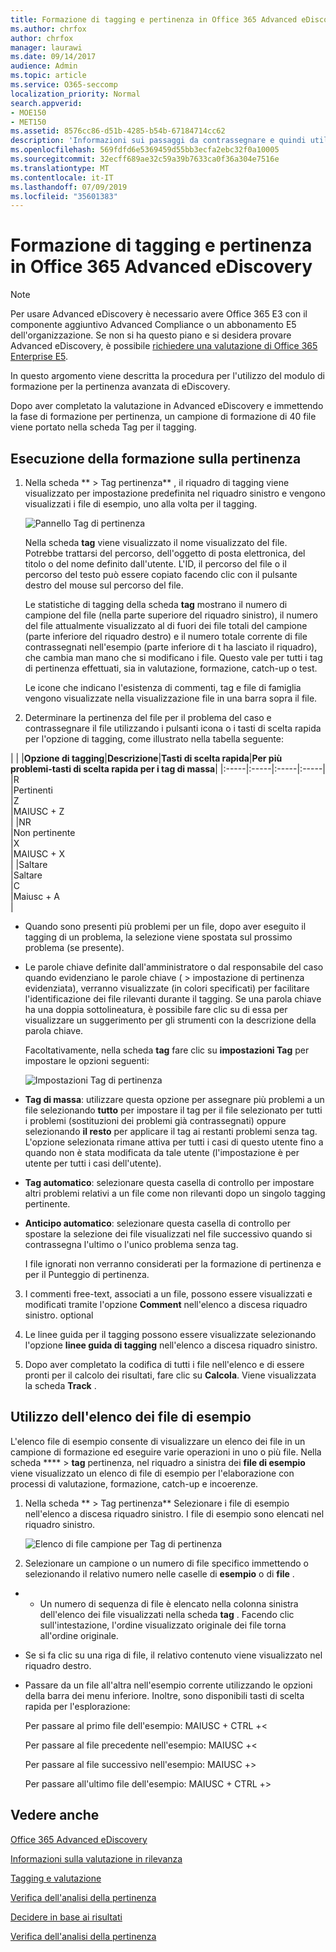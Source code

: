 ```yaml
---
title: Formazione di tagging e pertinenza in Office 365 Advanced eDiscovery
ms.author: chrfox
author: chrfox
manager: laurawi
ms.date: 09/14/2017
audience: Admin
ms.topic: article
ms.service: O365-seccomp
localization_priority: Normal
search.appverid:
- MOE150
- MET150
ms.assetid: 8576cc86-d51b-4285-b54b-67184714cc62
description: 'Informazioni sui passaggi da contrassegnare e quindi utilizzare un campione di formazione di 40 file durante la fase di formazione per pertinenza di Office 365 Advanced eDiscovery.  '
ms.openlocfilehash: 569fdfd6e5369459d55bb3ecfa2ebc32f0a10005
ms.sourcegitcommit: 32ecff689ae32c59a39b7633ca0f36a304e7516e
ms.translationtype: MT
ms.contentlocale: it-IT
ms.lasthandoff: 07/09/2019
ms.locfileid: "35601383"
---
```

# <a name="tagging-and-relevance-training-in-office-365-advanced-ediscovery"></a>Formazione di tagging e pertinenza in Office 365 Advanced eDiscovery

> [!NOTE]
> Per usare Advanced eDiscovery è necessario avere Office 365 E3 con il componente aggiuntivo Advanced Compliance o un abbonamento E5 dell'organizzazione. Se non si ha questo piano e si desidera provare Advanced eDiscovery, è possibile [richiedere una valutazione di Office 365 Enterprise E5](https://go.microsoft.com/fwlink/p/?LinkID=698279). 
  
In questo argomento viene descritta la procedura per l'utilizzo del modulo di formazione per la pertinenza avanzata di eDiscovery. 
  
Dopo aver completato la valutazione in Advanced eDiscovery e immettendo la fase di formazione per pertinenza, un campione di formazione di 40 file viene portato nella scheda Tag per il tagging. 
  
## <a name="performing-relevance-training"></a>Esecuzione della formazione sulla pertinenza

1. Nella scheda ** \> Tag pertinenza** , il riquadro di tagging viene visualizzato per impostazione predefinita nel riquadro sinistro e vengono visualizzati i file di esempio, uno alla volta per il tagging. 
    
    ![Pannello Tag di pertinenza](media/0cf19ab4-b427-4a7f-8749-0f4ed9afaf58.png)
  
    Nella scheda **tag** viene visualizzato il nome visualizzato del file. Potrebbe trattarsi del percorso, dell'oggetto di posta elettronica, del titolo o del nome definito dall'utente. L'ID, il percorso del file o il percorso del testo può essere copiato facendo clic con il pulsante destro del mouse sul percorso del file. 
    
    Le statistiche di tagging della scheda **tag** mostrano il numero di campione del file (nella parte superiore del riquadro sinistro), il numero del file attualmente visualizzato al di fuori dei file totali del campione (parte inferiore del riquadro destro) e il numero totale corrente di file contrassegnati nell'esempio (parte inferiore di t ha lasciato il riquadro), che cambia man mano che si modificano i file. Questo vale per tutti i tag di pertinenza effettuati, sia in valutazione, formazione, catch-up o test. 
    
    Le icone che indicano l'esistenza di commenti, tag e file di famiglia vengono visualizzate nella visualizzazione file in una barra sopra il file.
    
2. Determinare la pertinenza del file per il problema del caso e contrassegnare il file utilizzando i pulsanti icona o i tasti di scelta rapida per l'opzione di tagging, come illustrato nella tabella seguente:
    
| |
|**Opzione di tagging**|**Descrizione**|**Tasti di scelta rapida**|**Per più problemi-tasti di scelta rapida per i tag di massa**|
|:-----|:-----|:-----|:-----|
|R  <br/> |Pertinenti  <br/> |Z  <br/> |MAIUSC + Z  <br/> |
|NR  <br/> |Non pertinente  <br/> |X  <br/> |MAIUSC + X  <br/> |
|Saltare  <br/> |Saltare  <br/> |C  <br/> |Maiusc + A  <br/> |
   
  - Quando sono presenti più problemi per un file, dopo aver eseguito il tagging di un problema, la selezione viene spostata sul prossimo problema (se presente). 
    
  - Le parole chiave definite dall'amministratore o dal responsabile del caso quando evidenziano le parole chiave ( \> impostazione di pertinenza evidenziata), verranno visualizzate (in colori specificati) per facilitare l'identificazione dei file rilevanti durante il tagging. Se una parola chiave ha una doppia sottolineatura, è possibile fare clic su di essa per visualizzare un suggerimento per gli strumenti con la descrizione della parola chiave. 
    
    Facoltativamente, nella scheda **tag** fare clic su **impostazioni Tag** per impostare le opzioni seguenti: 
    
    ![Impostazioni Tag di pertinenza](media/533e89fa-7eb4-409e-ab07-f5aab9296dd8.png)
  
  - **Tag di massa**: utilizzare questa opzione per assegnare più problemi a un file selezionando **tutto** per impostare il tag per il file selezionato per tutti i problemi (sostituzioni dei problemi già contrassegnati) oppure selezionando **il resto** per applicare il tag ai restanti problemi senza tag. L'opzione selezionata rimane attiva per tutti i casi di questo utente fino a quando non è stata modificata da tale utente (l'impostazione è per utente per tutti i casi dell'utente). 
    
  - **Tag automatico**: selezionare questa casella di controllo per impostare altri problemi relativi a un file come non rilevanti dopo un singolo tagging pertinente.
    
  - **Anticipo automatico**: selezionare questa casella di controllo per spostare la selezione dei file visualizzati nel file successivo quando si contrassegna l'ultimo o l'unico problema senza tag. 
    
    I file ignorati non verranno considerati per la formazione di pertinenza e per il Punteggio di pertinenza.
    
3. I commenti free-text, associati a un file, possono essere visualizzati e modificati tramite l'opzione **Comment** nell'elenco a discesa riquadro sinistro. optional 
    
4. Le linee guida per il tagging possono essere visualizzate selezionando l'opzione **linee guida di tagging** nell'elenco a discesa riquadro sinistro. 
    
5. Dopo aver completato la codifica di tutti i file nell'elenco e di essere pronti per il calcolo dei risultati, fare clic su **Calcola**. Viene visualizzata la scheda **Track** . 
    
## <a name="working-with-the-sample-files-list"></a>Utilizzo dell'elenco dei file di esempio

L'elenco file di esempio consente di visualizzare un elenco dei file in un campione di formazione ed eseguire varie operazioni in uno o più file. Nella scheda **** \> **tag** pertinenza, nel riquadro a sinistra dei **file di esempio** viene visualizzato un elenco di file di esempio per l'elaborazione con processi di valutazione, formazione, catch-up e incoerenze. 
  
1. Nella scheda ** \> Tag pertinenza** Selezionare i file di esempio nell'elenco a discesa riquadro sinistro. I file di esempio sono elencati nel riquadro sinistro. 
    
    ![Elenco di file campione per Tag di pertinenza](media/fd058bdd-645a-4af1-a1eb-bff08581cb18.png)
  
2. Selezionare un campione o un numero di file specifico immettendo o selezionando il relativo numero nelle caselle di **esempio** o di **file** . 
    
  -   - Un numero di sequenza di file è elencato nella colonna sinistra dell'elenco dei file visualizzati nella scheda **tag** . Facendo clic sull'intestazione, l'ordine visualizzato originale dei file torna all'ordine originale. 
    
  - Se si fa clic su una riga di file, il relativo contenuto viene visualizzato nel riquadro destro.
    
  - Passare da un file all'altra nell'esempio corrente utilizzando le opzioni della barra dei menu inferiore. Inoltre, sono disponibili tasti di scelta rapida per l'esplorazione:
    
    Per passare al primo file dell'esempio: MAIUSC + CTRL +\<
    
    Per passare al file precedente nell'esempio: MAIUSC +\<
    
    Per passare al file successivo nell'esempio: MAIUSC +\>
    
    Per passare all'ultimo file dell'esempio: MAIUSC + CTRL +\>
    
## <a name="see-also"></a>Vedere anche

[Office 365 Advanced eDiscovery](office-365-advanced-ediscovery.md)
  
[Informazioni sulla valutazione in rilevanza](assessment-in-relevance-in-advanced-ediscovery.md)
  
[Tagging e valutazione](tagging-and-assessment-in-advanced-ediscovery.md)
  
[Verifica dell'analisi della pertinenza](track-relevance-analysis-in-advanced-ediscovery.md)
  
[Decidere in base ai risultati](decision-based-on-the-results-in-advanced-ediscovery.md)
  
[Verifica dell'analisi della pertinenza](test-relevance-analysis-in-advanced-ediscovery.md)


